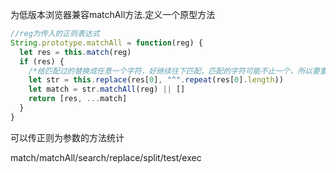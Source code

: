 为低版本浏览器兼容matchAll方法.定义一个原型方法

```js
//reg为传入的正则表达式
String.prototype.matchAll = function(reg) {
  let res = this.match(reg)
  if (res) {
    /*给匹配过的替换成任意一个字符，好继续往下匹配，匹配的字符可能不止一个，所以要重复字符长度的替换一下*/
    let str = this.replace(res[0], "^".repeat(res[0].length))
    let match = str.matchAll(reg) || []
    return [res, ...match]
  }
}
```

可以传正则为参数的方法统计

match/matchAll/search/replace/split/test/exec